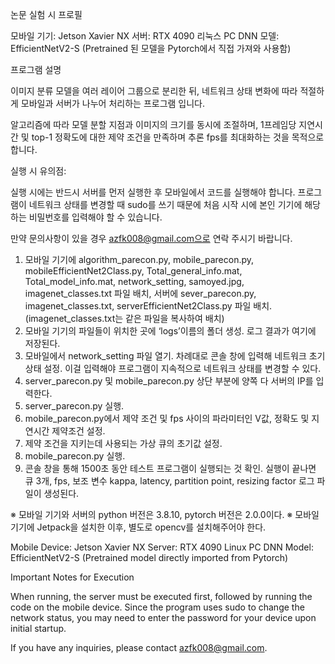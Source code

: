논문 실험 시 프로필

모바일 기기: Jetson Xavier NX 
서버: RTX 4090 리눅스 PC 
DNN 모델: EfficientNetV2-S (Pretrained 된 모델을 Pytorch에서 직접 가져와 사용함) 

프로그램 설명 

이미지 분류 모델을 여러 레이어 그룹으로 분리한 뒤, 네트워크 상태 변화에 따라 적절하게 모바일과 서버가 나누어 처리하는 프로그램 입니다. 

알고리즘에 따라 모델 분할 지점과 이미지의 크기를 동시에 조절하며, 1프레임당 지연시간 및 top-1 정확도에 대한 제약 조건을 만족하며 추론 fps를 최대화하는 것을 목적으로 합니다. 


실행 시 유의점: 

실행 시에는 반드시 서버를 먼저 실행한 후 모바일에서 코드를 실행해야 합니다. 
프로그램이 네트워크 상태를 변경할 때 sudo를 쓰기 때문에 처음 시작 시에 본인 기기에 해당하는 비밀번호를 입력해야 할 수 있습니다. 

만약 문의사항이 있을 경우 azfk008@gmail.com으로 연락 주시기 바랍니다. 

1.	모바일 기기에 algorithm_parecon.py, mobile_parecon.py, mobileEfficientNet2Class.py, Total_general_info.mat, Total_model_info.mat, network_setting, samoyed.jpg, imagenet_classes.txt 파일 배치, 서버에 sever_parecon.py, imagenet_classes.txt, serverEfficientNet2Class.py 파일 배치. (imagenet_classes.txt는 같은 파일을 복사하여 배치)
2.	모바일 기기의 파일들이 위치한 곳에 ‘logs’이름의 폴더 생성. 로그 결과가 여기에 저장된다.
3.	모바일에서 network_setting 파일 열기. 차례대로 콘솔 창에 입력해 네트워크 초기 상태 설정. 이걸 입력해야 프로그램이 지속적으로 네트워크 상태를 변경할 수 있다. 
4.	server_parecon.py 및 mobile_parecon.py 상단 부분에 양쪽 다 서버의 IP를 입력한다. 
5.	server_parecon.py 실행. 
6.	mobile_parecon.py에서 제약 조건 및 fps 사이의 파라미터인 V값, 정확도 및 지연시간 제약조건 설정. 
7.	제약 조건을 지키는데 사용되는 가상 큐의 초기값 설정. 
8.	mobile_parecon.py 실행. 
9.	콘솔 창을 통해 1500초 동안 테스트 프로그램이 실행되는 것 확인. 실행이 끝나면 큐 3개, fps, 보조 변수 kappa, latency, partition point, resizing factor 로그 파일이 생성된다. 

※	모바일 기기와 서버의 python 버전은 3.8.10, pytorch 버전은 2.0.0이다. 
※	모바일 기기에 Jetpack을 설치한 이후, 별도로 opencv를 설치해주어야 한다. 


Mobile Device: Jetson Xavier NX
Server: RTX 4090 Linux PC
DNN Model: EfficientNetV2-S (Pretrained model directly imported from Pytorch)

Important Notes for Execution

When running, the server must be executed first, followed by running the code on the mobile device.
Since the program uses sudo to change the network status, you may need to enter the password for your device upon initial startup.

If you have any inquiries, please contact azfk008@gmail.com.

